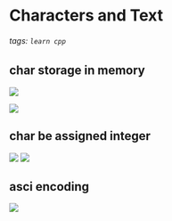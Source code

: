 # Characters and Text
###### tags: `learn cpp`

## char storage in memory
![](https://i.imgur.com/DSL6aEL.png)

![](https://i.imgur.com/a032ikr.png)

## char be assigned integer
![](https://i.imgur.com/Mwi4xZn.png)
![](https://i.imgur.com/mRKNUrD.png)

## asci encoding
![](https://i.imgur.com/yYkq7jg.png)
